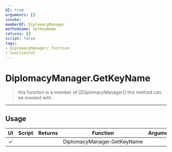 ```yaml
---
UI: true
arguments: []
invoke: .
memberOf: DiplomacyManager
methodname: GetKeyName
returns: []
script: false
tags:
- DiplomacyManager/_function
- function/UI
---
```

# DiplomacyManager.GetKeyName
> this function is a member of [[DiplomacyManager]]
> this method can be invoked with `.`
-----
## Usage
|  UI | Script | Returns | Function | Arguments |
|:---:|:------:|-------:|:--------:|:---------|
|✓| ||DiplomacyManager.GetKeyName||
